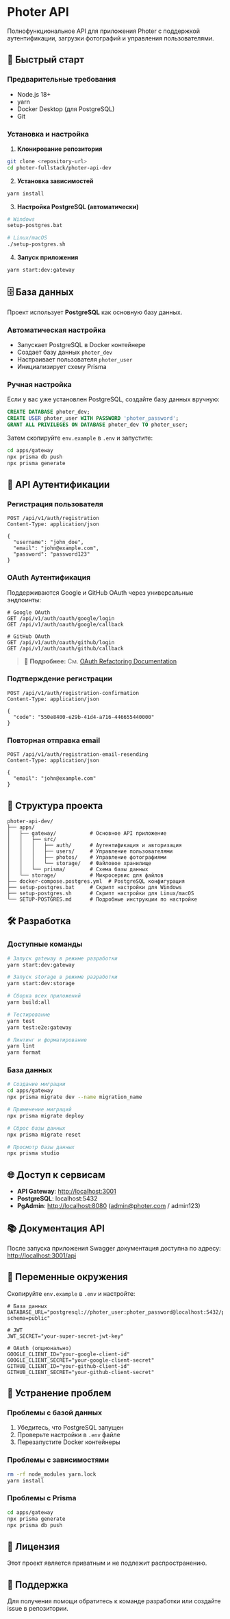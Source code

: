 # Photer API

Полнофункциональное API для приложения Photer с поддержкой аутентификации,
загрузки фотографий и управления пользователями.

## 🚀 Быстрый старт

### Предварительные требования

- Node.js 18+
- yarn
- Docker Desktop (для PostgreSQL)
- Git

### Установка и настройка

1. **Клонирование репозитория**

```bash
git clone <repository-url>
cd photer-fullstack/photer-api-dev
```

2. **Установка зависимостей**

```bash
yarn install
```

3. **Настройка PostgreSQL (автоматически)**

```bash
# Windows
setup-postgres.bat

# Linux/macOS
./setup-postgres.sh
```

4. **Запуск приложения**

```bash
yarn start:dev:gateway
```

## 🗄️ База данных

Проект использует **PostgreSQL** как основную базу данных.

### Автоматическая настройка

- Запускает PostgreSQL в Docker контейнере
- Создает базу данных `photer_dev`
- Настраивает пользователя `photer_user`
- Инициализирует схему Prisma

### Ручная настройка

Если у вас уже установлен PostgreSQL, создайте базу данных вручную:

```sql
CREATE DATABASE photer_dev;
CREATE USER photer_user WITH PASSWORD 'photer_password';
GRANT ALL PRIVILEGES ON DATABASE photer_dev TO photer_user;
```

Затем скопируйте `env.example` в `.env` и запустите:

```bash
cd apps/gateway
npx prisma db push
npx prisma generate
```

## 🔐 API Аутентификации

### Регистрация пользователя

```http
POST /api/v1/auth/registration
Content-Type: application/json

{
  "username": "john_doe",
  "email": "john@example.com",
  "password": "password123"
}
```

### OAuth Аутентификация

Поддерживаются Google и GitHub OAuth через универсальные эндпоинты:

```http
# Google OAuth
GET /api/v1/auth/oauth/google/login
GET /api/v1/auth/oauth/google/callback

# GitHub OAuth
GET /api/v1/auth/oauth/github/login
GET /api/v1/auth/oauth/github/callback
```

> 📖 **Подробнее:** См. [OAuth Refactoring Documentation](./OAUTH-REFACTORING.md)

### Подтверждение регистрации

```http
POST /api/v1/auth/registration-confirmation
Content-Type: application/json

{
  "code": "550e8400-e29b-41d4-a716-446655440000"
}
```

### Повторная отправка email

```http
POST /api/v1/auth/registration-email-resending
Content-Type: application/json

{
  "email": "john@example.com"
}
```

## 📁 Структура проекта

```text
photer-api-dev/
├── apps/
│   ├── gateway/           # Основное API приложение
│   │   ├── src/
│   │   │   ├── auth/      # Аутентификация и авторизация
│   │   │   ├── users/     # Управление пользователями
│   │   │   ├── photos/    # Управление фотографиями
│   │   │   └── storage/   # Файловое хранилище
│   │   └── prisma/        # Схема базы данных
│   └── storage/           # Микросервис для файлов
├── docker-compose.postgres.yml  # PostgreSQL конфигурация
├── setup-postgres.bat     # Скрипт настройки для Windows
├── setup-postgres.sh      # Скрипт настройки для Linux/macOS
└── SETUP-POSTGRES.md      # Подробные инструкции по настройке
```

## 🛠️ Разработка

### Доступные команды

```bash
# Запуск gateway в режиме разработки
yarn start:dev:gateway

# Запуск storage в режиме разработки
yarn start:dev:storage

# Сборка всех приложений
yarn build:all

# Тестирование
yarn test
yarn test:e2e:gateway

# Линтинг и форматирование
yarn lint
yarn format
```

### База данных

```bash
# Создание миграции
cd apps/gateway
npx prisma migrate dev --name migration_name

# Применение миграций
npx prisma migrate deploy

# Сброс базы данных
npx prisma migrate reset

# Просмотр базы данных
npx prisma studio
```

## 🌐 Доступ к сервисам

- **API Gateway**: <http://localhost:3001>
- **PostgreSQL**: localhost:5432
- **PgAdmin**: <http://localhost:8080> (admin@photer.com / admin123)

## 📚 Документация API

После запуска приложения Swagger документация доступна по адресу:
<http://localhost:3001/api>

## 🔧 Переменные окружения

Скопируйте `env.example` в `.env` и настройте:

```env
# База данных
DATABASE_URL="postgresql://photer_user:photer_password@localhost:5432/photer_dev?schema=public"

# JWT
JWT_SECRET="your-super-secret-jwt-key"

# OAuth (опционально)
GOOGLE_CLIENT_ID="your-google-client-id"
GOOGLE_CLIENT_SECRET="your-google-client-secret"
GITHUB_CLIENT_ID="your-github-client-id"
GITHUB_CLIENT_SECRET="your-github-client-secret"
```

## 🐛 Устранение проблем

### Проблемы с базой данных

1. Убедитесь, что PostgreSQL запущен
2. Проверьте настройки в `.env` файле
3. Перезапустите Docker контейнеры

### Проблемы с зависимостями

```bash
rm -rf node_modules yarn.lock
yarn install
```

### Проблемы с Prisma

```bash
cd apps/gateway
npx prisma generate
npx prisma db push
```

## 📄 Лицензия

Этот проект является приватным и не подлежит распространению.

## 🤝 Поддержка

Для получения помощи обратитесь к команде разработки или создайте issue в репозитории.

